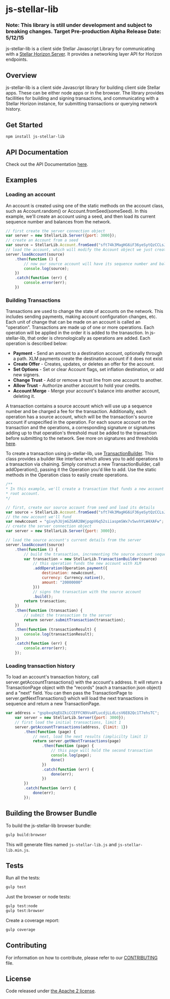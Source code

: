 # js-stellar-lib
### Note: This library is still under development and subject to breaking changes. __Target Pre-production Alpha Release Date: 5/12/15__

js-stellar-lib is a client side Stellar Javascript Library for communicating with a [Stellar Horizon Server](https://github.com/stellar/go-horizon). It provides a networking layer API for Horizon endpoints.

## Overview

js-stellar-lib is a client side Javascript library for building client side Stellar apps. These can be either node apps or in the browser. The library provides facillities for building and signing transactions, and communicating with a Stellar Horizon instance, for submitting transactions or querying network history.

## Get Started

```
npm install js-stellar-lib
```

## API Documentation

Check out the API Documentation [here](http://stellar.github.io/js-stellar-lib).

## Examples

### Loading an account

An account is created using one of the static methods on the account class, such as Account.random() or Account.fromSeed(someSeed). In this example, we'll create an account using a seed, and then load its current sequence number and balances from the network.

```javascript
// first create the server connection object
var server = new StellarLib.Server({port: 3000});
// create an Account from a seed
var source = StellarLib.Account.fromSeed("sft74k3MagHG6iF36yeSytQzCCLsJ2Fo9K4YJpQCECwgoUobc4v");
// load the account, which will modify the Account object we just created
server.loadAccount(source)
    .then(function () {
        // now our source account will have its sequence number and balances loaded
        console.log(source);
    })
    .catch(function (err) {
        console.error(err);
    })
```

### Building Transactions

Transactions are used to change the state of accounts on the network. This includes
sending payments, making account configuration changes, etc. Each unit of change that
can be made on an account is called an "operation". Transactions are made up of one or
more operations. Each operation will be applied in the order it is added to the tranasction. In js-stellar-lib, that order is chronologically as operations are added. Each operation is described below:

* **Payment** - Send an amount to a destination account, optionally through a path.
    XLM payments create the destination account if it does not exist
* **Create Offer** - Creates, updates, or deletes an offer for the account.
* **Set Options** - Set or clear Account flags, set inflation destination, or add new signers.
* **Change Trust** - Add or remove a trust line from one account to another.
* **Allow Trust** - Authorize another account to hold your credits.
* **Account Merge** - Merge your account's balance into another account, deleting it.

A transaction contains a source account which will use up a sequence number and be charged a fee for the transaction. Additionally, each operation has a source account,
which will be the transaction's source account if unspecified in the operation. For
each source account on the transaction and the operations, a corresponding signature
or signatures adding up to that operation's threshold must be added to the transaction before submitting to the network. See more on signatures and thresholds [here](https://github.com/stellar/stellar-core/tree/dc8a9adb494b0584fda9500fb1a465d175efdfd4/src/transactions#thresholds).

To create a transaction using js-stellar-lib, use [TransactionBuilder](https://github.com/stellar/js-stellar-lib/blob/master/src/transaction_builder.js). This class provides
a builder like interface which allows you to add operations to a transaction via chaining.
Simply construct a new TransactionBuilder, call addOperation(), passing it the Operation
you'd like to add. Use the static methods in the Operation class to easily create operations.


```javascript
/**
* In this example, we'll create a transaction that funds a new account from the
* root account.
*/

// first, create our source account from seed and load its details
var source = StellarLib.Account.fromSeed("sft74k3MagHG6iF36yeSytQzCCLsJ2Fo9K4YJpQCECwgoUobc4v");
// the new account we'll fund
var newAccount = "givyhJUjmGZGAR2BWjpqpV6q52siiaspmSWx7v5wvhYLW4XAFw";
// create the server connection object
var server = new StellarLib.Server({port: 3000});

// load the source account's current details from the server
server.loadAccount(source)
    .then(function () {
        // build the transaction, incrementing the source account sequence number by 1
        var transaction = new StellarLib.TransactionBuilder(source)
            // this operation funds the new account with XLM
            .addOperation(Operation.payment({
                destination: newAccount,
                currency: Currency.native(),
                amount: "20000000"
            }))
            // signs the transaction with the source account
            .build();
        return transaction;
    })
    .then(function (transaction) {
        // submit the transaction to the server
        return server.submitTransaction(transaction);
    })
    .then(function (transactionResult) {
        console.log(transactionResult);
    })
    .catch(function (err) {
        console.error(err);
    });
```

### Loading transaction history

To load an account's transaction history, call server.getAccountTransactions()
with the account's address. It will return a TransactionPage object with the
"records" (each a transaction json object) and a "next" field. You can then
pass the TransactionPage to server.getNextTransactions() which will load the next
transactions in sequence and return a new TransactionPage.

```javascript
var address = "gspbxqXqEUZkiCCEFFCN9Vu4FLucdjLLdLcsV6E82Qc1T7ehsTC";
    var server = new StellarLib.Server({port: 3000});
    // first load the initial transactions, limit 1
    server.getAccountTransactions(address, {limit: 1})
        .then(function (page) {
            // next, load the next results (implicilty limit 1)
            return server.getNextTransactions(page)
                .then(function (page) {
                    // this page will hold the second transaction
                    console.log(page);
                    done()
                })
                .catch(function (err) {
                    done(err);
                })
        })
        .catch(function (err) {
            done(err);
        });
```

## Building the Browser Bundle

To build the js-stellar-lib browser bundle:

```sh
gulp build:browser
```

This will generate files named `js-stellar-lib.js` and `js-stellar-lib.min.js`.
## Tests

Run all the tests:

```sh
gulp test
```
Just the browser or node tests:
```sh
gulp test:node
gulp test:browser
```
Create a coverage report:
```sh
gulp coverage
```

## Contributing

For information on how to contribute, please refer to our [CONTRIBUTING](https://github.com/stellar/js-stellar-lib/blob/master/CONTRIBUTING.md) file.

## License

Code released under [the Apache 2 license](https://github.com/stellar/js-stellar-lib/blob/master/LICENSE).